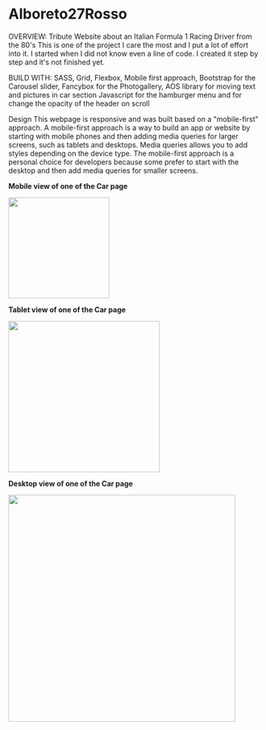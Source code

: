 # Alboreto27Rosso

OVERVIEW:
Tribute Website about an Italian Formula 1 Racing Driver from the 80's
This is one of the project I care the most and I put a lot of effort into it.
I started when I did not know even a line of code.
I created it step by step and it's not finished yet.

BUILD WITH:
SASS,
Grid,
Flexbox,
Mobile first approach,
Bootstrap for the Carousel slider,
Fancybox for the Photogallery,
AOS library for moving text and pictures in car section
Javascript
for the hamburger menu and for change the opacity of the header on scroll

Design
This webpage is responsive and was built based on a "mobile-first" approach.
A mobile-first approach is a way to build an app or website by starting with mobile phones and then adding media queries for larger screens, such as tablets and desktops.
Media queries allows you to add styles depending on the device type.
The mobile-first approach is a personal choice for developers because some prefer to start with the desktop and then add media queries for smaller screens.

**Mobile view of one of the Car page**

<img src="/dist/img/mobile.png" align="center" width="200">

**Tablet view of one of the Car page**

<img src="/dist/img/tablet.png" align="center" width="300">

**Desktop view of one of the Car page**

<img src="/dist/img/desktop.png" align="center" width="450">
